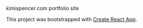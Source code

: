 kimispencer.com portfolio site

This project was bootstrapped with [Create React App](https://github.com/facebookincubator/create-react-app).